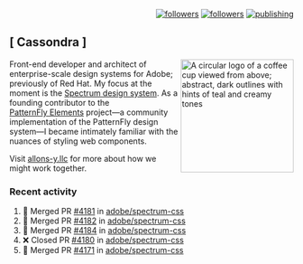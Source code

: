 <p align="right"><a rel="me" href="https://front-end.social/@castastrophe">
    <img alt="followers" title="Follow me on Mastodon" src="https://img.shields.io/mastodon/follow/109297102751309835?domain=https%3A%2F%2Ffront-end.social&label=Follow&logo=mastodon&logoColor=white&style=for-the-badge&labelColor=008080&color=006969"/></a>
  <a href="https://codepen.io/castastrophe/">
    <img alt="followers" title="Follow me on CodePen" src="https://img.shields.io/badge/23-1?color=640464&labelColor=7c007c&style=for-the-badge&logo=codepen&label=Follow"/></a>
<a href="https://castastrophe.medium.com/">
    <img alt="publishing" title="View articles on Medium" src="https://img.shields.io/badge/107-1?color=666&labelColor=444&label=subscribe&logo=medium&logoColor=white&style=for-the-badge"/></a>
</p>

## [&nbsp;Cassondra&nbsp;]

<img align="right" src="https://github-production-user-asset-6210df.s3.amazonaws.com/1840295/253016758-ba468774-1cd3-42c2-8f43-947b5eeb5edf.png" height="200" alt="A circular logo of a coffee cup viewed from above; abstract, dark outlines with hints of teal and creamy tones">

Front-end developer and architect of enterprise-scale design systems for Adobe; previously of Red Hat. My focus at the moment is the [Spectrum design system](https://github.com/adobe/spectrum-css). As a founding contributor to the [PatternFly&nbsp;Elements](https://github.com/patternfly/patternfly-elements) project&mdash;a community implementation of the PatternFly design system&mdash;I became intimately familiar with the nuances of styling web components.

Visit [allons-y.llc](http://allons-y.llc/) for more about how we might work together.

### Recent activity

<!--START_SECTION:activity-->
1. 🎉 Merged PR [#4181](https://github.com/adobe/spectrum-css/pull/4181) in [adobe/spectrum-css](https://github.com/adobe/spectrum-css)
2. 🎉 Merged PR [#4182](https://github.com/adobe/spectrum-css/pull/4182) in [adobe/spectrum-css](https://github.com/adobe/spectrum-css)
3. 🎉 Merged PR [#4184](https://github.com/adobe/spectrum-css/pull/4184) in [adobe/spectrum-css](https://github.com/adobe/spectrum-css)
4. ❌ Closed PR [#4180](https://github.com/adobe/spectrum-css/pull/4180) in [adobe/spectrum-css](https://github.com/adobe/spectrum-css)
5. 🎉 Merged PR [#4171](https://github.com/adobe/spectrum-css/pull/4171) in [adobe/spectrum-css](https://github.com/adobe/spectrum-css)
<!--END_SECTION:activity-->
